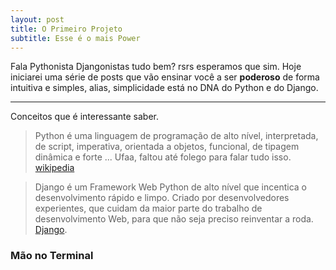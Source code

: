 ```yaml
---
layout: post
title: O Primeiro Projeto
subtitle: Esse é o mais Power
---
```


Fala Pythonista Djangonistas tudo bem? rsrs esperamos que sim.
Hoje iniciarei uma série de posts que vão ensinar você a ser **poderoso** de forma intuitiva e simples, alias, simplicidade está no DNA do Python e do Django.

---
Conceitos que é interessante saber.

  >Python é uma linguagem de programação de alto nível, interpretada, de script, imperativa, orientada a objetos, funcional, de tipagem dinâmica e forte ... Ufaa, faltou até folego para falar tudo isso. [wikipedia](https://pt.wikipedia.org/wiki/Python)

>Django é um Framework Web Python de alto nível que incentica o desenvolvimento rápido e limpo. Criado por desenvolvedores experientes, que cuidam da maior parte do trabalho de desenvolvimento Web, para que não seja preciso reinventar a roda. [Django](https://www.djangoproject.com/).

### Mão no Terminal
